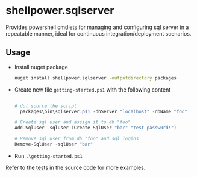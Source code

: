 # shellpower.sqlserver

Provides powershell cmdlets for managing and configuring sql server in a repeatable manner, ideal for continuous integration/deployment scenarios.

## Usage

* Install nuget package

    ```sh
    nuget install shellpower.sqlserver -outputdirectory packages
    ```

* Create new file `getting-started.ps1` with the following content

    ```powershell

    # dot source the script
    . packages\bin\sqlserver.ps1 -dbServer "localhost" -dbName "foo"

    # Create sql user and assign it to db "foo"
    Add-SqlUser -sqlUser (Create-SqlUser "bar" "test-passw0rd!")

    # Remove sql user from db "foo" and sql logins
    Remove-SqlUser -sqlUser "bar"
    ```

* Run `.\getting-started.ps1`

Refer to the [tests](./tests) in the source code for more examples.